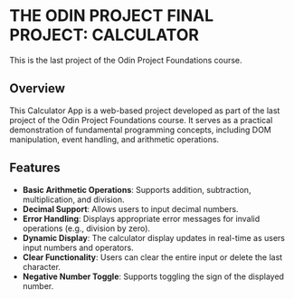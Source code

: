 # THE ODIN PROJECT FINAL PROJECT: CALCULATOR

This is the last project of the Odin Project Foundations course.

## Overview

This Calculator App is a web-based project developed as part of the last project of the Odin Project Foundations course. It serves as a practical demonstration of fundamental programming concepts, including DOM manipulation, event handling, and arithmetic operations.

## Features

- **Basic Arithmetic Operations**: Supports addition, subtraction, multiplication, and division.
- **Decimal Support**: Allows users to input decimal numbers.
- **Error Handling**: Displays appropriate error messages for invalid operations (e.g., division by zero).
- **Dynamic Display**: The calculator display updates in real-time as users input numbers and operators.
- **Clear Functionality**: Users can clear the entire input or delete the last character.
- **Negative Number Toggle**: Supports toggling the sign of the displayed number.